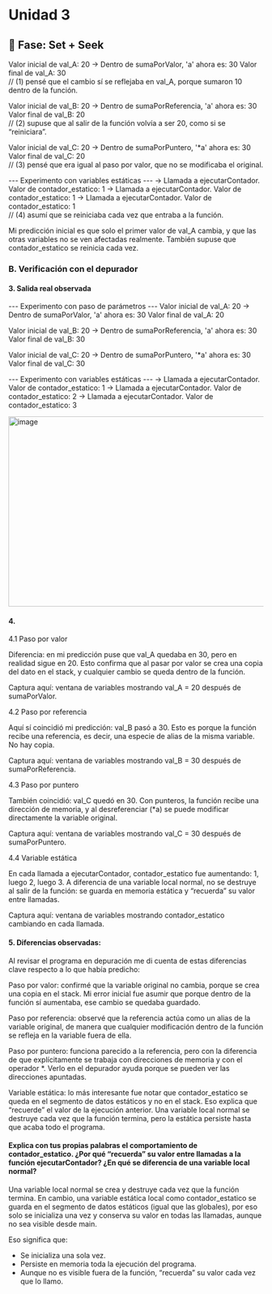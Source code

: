 # Unidad 3

## 🔎 Fase: Set + Seek

Valor inicial de val_A: 20
  -> Dentro de sumaPorValor, 'a' ahora es: 30
Valor final de val_A: 30   
   // (1) pensé que el cambio sí se reflejaba en val_A, porque sumaron 10 dentro de la función.

Valor inicial de val_B: 20
  -> Dentro de sumaPorReferencia, 'a' ahora es: 30
Valor final de val_B: 20   
   // (2) supuse que al salir de la función volvía a ser 20, como si se “reiniciara”.

Valor inicial de val_C: 20
  -> Dentro de sumaPorPuntero, '*a' ahora es: 30
Valor final de val_C: 20   
   // (3) pensé que era igual al paso por valor, que no se modificaba el original.

--- Experimento con variables estáticas ---
  -> Llamada a ejecutarContador. Valor de contador_estatico: 1
  -> Llamada a ejecutarContador. Valor de contador_estatico: 1
  -> Llamada a ejecutarContador. Valor de contador_estatico: 1   
   // (4) asumí que se reiniciaba cada vez que entraba a la función.


Mi predicción inicial es que solo el primer valor de val_A cambia, y que las otras variables no se ven afectadas realmente. También supuse que contador_estatico se reinicia cada vez.

### B. Verificación con el depurador

#### 3. Salida real observada

--- Experimento con paso de parámetros ---
Valor inicial de val_A: 20
  -> Dentro de sumaPorValor, 'a' ahora es: 30
Valor final de val_A: 20

Valor inicial de val_B: 20
  -> Dentro de sumaPorReferencia, 'a' ahora es: 30
Valor final de val_B: 30

Valor inicial de val_C: 20
  -> Dentro de sumaPorPuntero, '*a' ahora es: 30
Valor final de val_C: 30

--- Experimento con variables estáticas ---
  -> Llamada a ejecutarContador. Valor de contador_estatico: 1
  -> Llamada a ejecutarContador. Valor de contador_estatico: 2
  -> Llamada a ejecutarContador. Valor de contador_estatico: 3
  
<img width="585" height="375" alt="image" src="https://github.com/user-attachments/assets/5fc8313e-9f26-46c7-abb9-361ab5468ea9" />


#### 4. 
4.1 Paso por valor

Diferencia: en mi predicción puse que val_A quedaba en 30, pero en realidad sigue en 20.
Esto confirma que al pasar por valor se crea una copia del dato en el stack, y cualquier cambio se queda dentro de la función.

Captura aquí: ventana de variables mostrando val_A = 20 después de sumaPorValor.

4.2 Paso por referencia

Aquí sí coincidió mi predicción: val_B pasó a 30.
Esto es porque la función recibe una referencia, es decir, una especie de alias de la misma variable. No hay copia.

Captura aquí: ventana de variables mostrando val_B = 30 después de sumaPorReferencia.

4.3 Paso por puntero

También coincidió: val_C quedó en 30.
Con punteros, la función recibe una dirección de memoria, y al desreferenciar (*a) se puede modificar directamente la variable original.

Captura aquí: ventana de variables mostrando val_C = 30 después de sumaPorPuntero.

4.4 Variable estática

En cada llamada a ejecutarContador, contador_estatico fue aumentando: 1, luego 2, luego 3.
A diferencia de una variable local normal, no se destruye al salir de la función: se guarda en memoria estática y “recuerda” su valor entre llamadas.

Captura aquí: ventana de variables mostrando contador_estatico cambiando en cada llamada.


#### 5. Diferencias observadas:

Al revisar el programa en depuración me di cuenta de estas diferencias clave respecto a lo que había predicho:

Paso por valor: confirmé que la variable original no cambia, porque se crea una copia en el stack. Mi error inicial fue asumir que porque dentro de la función sí aumentaba, ese cambio se quedaba guardado.

Paso por referencia: observé que la referencia actúa como un alias de la variable original, de manera que cualquier modificación dentro de la función se refleja en la variable fuera de ella.

Paso por puntero: funciona parecido a la referencia, pero con la diferencia de que explícitamente se trabaja con direcciones de memoria y con el operador *. Verlo en el depurador ayuda porque se pueden ver las direcciones apuntadas.

Variable estática: lo más interesante fue notar que contador_estatico se queda en el segmento de datos estáticos y no en el stack. Eso explica que “recuerde” el valor de la ejecución anterior. Una variable local normal se destruye cada vez que la función termina, pero la estática persiste hasta que acaba todo el programa.

#### Explica con tus propias palabras el comportamiento de contador_estatico. ¿Por qué “recuerda” su valor entre llamadas a la función ejecutarContador? ¿En qué se diferencia de una variable local normal?

Una variable local normal se crea y destruye cada vez que la función termina.
En cambio, una variable estática local como contador_estatico se guarda en el segmento de datos estáticos (igual que las globales), por eso solo se inicializa una vez y conserva su valor en todas las llamadas, aunque no sea visible desde main.

Eso significa que: 
- Se inicializa una sola vez.
- Persiste en memoria toda la ejecución del programa.
- Aunque no es visible fuera de la función, “recuerda” su valor cada vez que lo llamo.

